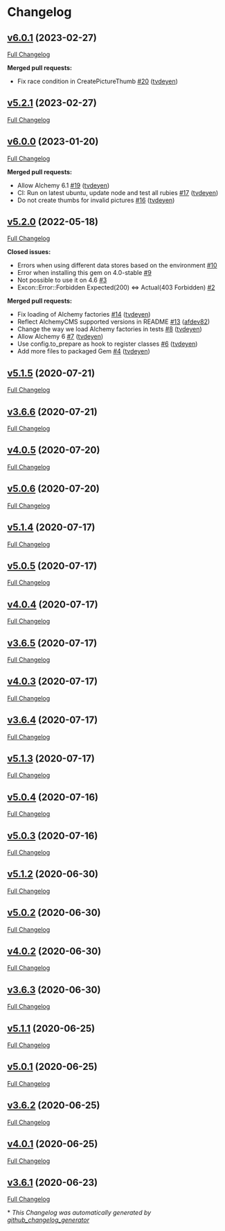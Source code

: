 # Changelog

## [v6.0.1](https://github.com/AlchemyCMS/alchemy-dragonfly-s3/tree/v6.0.1) (2023-02-27)

[Full Changelog](https://github.com/AlchemyCMS/alchemy-dragonfly-s3/compare/v5.2.1...v6.0.1)

**Merged pull requests:**

- Fix race condition in CreatePictureThumb [\#20](https://github.com/AlchemyCMS/alchemy-dragonfly-s3/pull/20) ([tvdeyen](https://github.com/tvdeyen))

## [v5.2.1](https://github.com/AlchemyCMS/alchemy-dragonfly-s3/tree/v5.2.1) (2023-02-27)

[Full Changelog](https://github.com/AlchemyCMS/alchemy-dragonfly-s3/compare/v6.0.0...v5.2.1)

## [v6.0.0](https://github.com/AlchemyCMS/alchemy-dragonfly-s3/tree/v6.0.0) (2023-01-20)

[Full Changelog](https://github.com/AlchemyCMS/alchemy-dragonfly-s3/compare/v5.2.0...v6.0.0)

**Merged pull requests:**

- Allow Alchemy 6.1 [\#19](https://github.com/AlchemyCMS/alchemy-dragonfly-s3/pull/19) ([tvdeyen](https://github.com/tvdeyen))
- CI: Run on latest ubuntu, update node and test all rubies [\#17](https://github.com/AlchemyCMS/alchemy-dragonfly-s3/pull/17) ([tvdeyen](https://github.com/tvdeyen))
- Do not create thumbs for invalid pictures [\#16](https://github.com/AlchemyCMS/alchemy-dragonfly-s3/pull/16) ([tvdeyen](https://github.com/tvdeyen))

## [v5.2.0](https://github.com/AlchemyCMS/alchemy-dragonfly-s3/tree/v5.2.0) (2022-05-18)

[Full Changelog](https://github.com/AlchemyCMS/alchemy-dragonfly-s3/compare/v5.1.5...v5.2.0)

**Closed issues:**

- Errors when using different data stores based on the environment [\#10](https://github.com/AlchemyCMS/alchemy-dragonfly-s3/issues/10)
- Error when installing this gem on 4.0-stable [\#9](https://github.com/AlchemyCMS/alchemy-dragonfly-s3/issues/9)
- Not possible to use it on 4.6 [\#3](https://github.com/AlchemyCMS/alchemy-dragonfly-s3/issues/3)
- Excon::Error::Forbidden Expected\(200\) \<=\> Actual\(403 Forbidden\) [\#2](https://github.com/AlchemyCMS/alchemy-dragonfly-s3/issues/2)

**Merged pull requests:**

- Fix loading of Alchemy factories [\#14](https://github.com/AlchemyCMS/alchemy-dragonfly-s3/pull/14) ([tvdeyen](https://github.com/tvdeyen))
- Reflect AlchemyCMS supported versions in README [\#13](https://github.com/AlchemyCMS/alchemy-dragonfly-s3/pull/13) ([afdev82](https://github.com/afdev82))
- Change the way we load Alchemy factories in tests [\#8](https://github.com/AlchemyCMS/alchemy-dragonfly-s3/pull/8) ([tvdeyen](https://github.com/tvdeyen))
- Allow Alchemy 6 [\#7](https://github.com/AlchemyCMS/alchemy-dragonfly-s3/pull/7) ([tvdeyen](https://github.com/tvdeyen))
- Use config.to\_prepare as hook to register classes [\#6](https://github.com/AlchemyCMS/alchemy-dragonfly-s3/pull/6) ([tvdeyen](https://github.com/tvdeyen))
- Add more files to packaged Gem [\#4](https://github.com/AlchemyCMS/alchemy-dragonfly-s3/pull/4) ([tvdeyen](https://github.com/tvdeyen))

## [v5.1.5](https://github.com/AlchemyCMS/alchemy-dragonfly-s3/tree/v5.1.5) (2020-07-21)

[Full Changelog](https://github.com/AlchemyCMS/alchemy-dragonfly-s3/compare/v3.6.6...v5.1.5)

## [v3.6.6](https://github.com/AlchemyCMS/alchemy-dragonfly-s3/tree/v3.6.6) (2020-07-21)

[Full Changelog](https://github.com/AlchemyCMS/alchemy-dragonfly-s3/compare/v4.0.5...v3.6.6)

## [v4.0.5](https://github.com/AlchemyCMS/alchemy-dragonfly-s3/tree/v4.0.5) (2020-07-20)

[Full Changelog](https://github.com/AlchemyCMS/alchemy-dragonfly-s3/compare/v5.0.6...v4.0.5)

## [v5.0.6](https://github.com/AlchemyCMS/alchemy-dragonfly-s3/tree/v5.0.6) (2020-07-20)

[Full Changelog](https://github.com/AlchemyCMS/alchemy-dragonfly-s3/compare/v5.1.4...v5.0.6)

## [v5.1.4](https://github.com/AlchemyCMS/alchemy-dragonfly-s3/tree/v5.1.4) (2020-07-17)

[Full Changelog](https://github.com/AlchemyCMS/alchemy-dragonfly-s3/compare/v5.0.5...v5.1.4)

## [v5.0.5](https://github.com/AlchemyCMS/alchemy-dragonfly-s3/tree/v5.0.5) (2020-07-17)

[Full Changelog](https://github.com/AlchemyCMS/alchemy-dragonfly-s3/compare/v4.0.4...v5.0.5)

## [v4.0.4](https://github.com/AlchemyCMS/alchemy-dragonfly-s3/tree/v4.0.4) (2020-07-17)

[Full Changelog](https://github.com/AlchemyCMS/alchemy-dragonfly-s3/compare/v3.6.5...v4.0.4)

## [v3.6.5](https://github.com/AlchemyCMS/alchemy-dragonfly-s3/tree/v3.6.5) (2020-07-17)

[Full Changelog](https://github.com/AlchemyCMS/alchemy-dragonfly-s3/compare/v4.0.3...v3.6.5)

## [v4.0.3](https://github.com/AlchemyCMS/alchemy-dragonfly-s3/tree/v4.0.3) (2020-07-17)

[Full Changelog](https://github.com/AlchemyCMS/alchemy-dragonfly-s3/compare/v3.6.4...v4.0.3)

## [v3.6.4](https://github.com/AlchemyCMS/alchemy-dragonfly-s3/tree/v3.6.4) (2020-07-17)

[Full Changelog](https://github.com/AlchemyCMS/alchemy-dragonfly-s3/compare/v5.1.3...v3.6.4)

## [v5.1.3](https://github.com/AlchemyCMS/alchemy-dragonfly-s3/tree/v5.1.3) (2020-07-17)

[Full Changelog](https://github.com/AlchemyCMS/alchemy-dragonfly-s3/compare/v5.0.4...v5.1.3)

## [v5.0.4](https://github.com/AlchemyCMS/alchemy-dragonfly-s3/tree/v5.0.4) (2020-07-16)

[Full Changelog](https://github.com/AlchemyCMS/alchemy-dragonfly-s3/compare/v5.0.3...v5.0.4)

## [v5.0.3](https://github.com/AlchemyCMS/alchemy-dragonfly-s3/tree/v5.0.3) (2020-07-16)

[Full Changelog](https://github.com/AlchemyCMS/alchemy-dragonfly-s3/compare/v5.1.2...v5.0.3)

## [v5.1.2](https://github.com/AlchemyCMS/alchemy-dragonfly-s3/tree/v5.1.2) (2020-06-30)

[Full Changelog](https://github.com/AlchemyCMS/alchemy-dragonfly-s3/compare/v5.0.2...v5.1.2)

## [v5.0.2](https://github.com/AlchemyCMS/alchemy-dragonfly-s3/tree/v5.0.2) (2020-06-30)

[Full Changelog](https://github.com/AlchemyCMS/alchemy-dragonfly-s3/compare/v4.0.2...v5.0.2)

## [v4.0.2](https://github.com/AlchemyCMS/alchemy-dragonfly-s3/tree/v4.0.2) (2020-06-30)

[Full Changelog](https://github.com/AlchemyCMS/alchemy-dragonfly-s3/compare/v3.6.3...v4.0.2)

## [v3.6.3](https://github.com/AlchemyCMS/alchemy-dragonfly-s3/tree/v3.6.3) (2020-06-30)

[Full Changelog](https://github.com/AlchemyCMS/alchemy-dragonfly-s3/compare/v5.1.1...v3.6.3)

## [v5.1.1](https://github.com/AlchemyCMS/alchemy-dragonfly-s3/tree/v5.1.1) (2020-06-25)

[Full Changelog](https://github.com/AlchemyCMS/alchemy-dragonfly-s3/compare/v5.0.1...v5.1.1)

## [v5.0.1](https://github.com/AlchemyCMS/alchemy-dragonfly-s3/tree/v5.0.1) (2020-06-25)

[Full Changelog](https://github.com/AlchemyCMS/alchemy-dragonfly-s3/compare/v3.6.2...v5.0.1)

## [v3.6.2](https://github.com/AlchemyCMS/alchemy-dragonfly-s3/tree/v3.6.2) (2020-06-25)

[Full Changelog](https://github.com/AlchemyCMS/alchemy-dragonfly-s3/compare/v4.0.1...v3.6.2)

## [v4.0.1](https://github.com/AlchemyCMS/alchemy-dragonfly-s3/tree/v4.0.1) (2020-06-25)

[Full Changelog](https://github.com/AlchemyCMS/alchemy-dragonfly-s3/compare/v3.6.1...v4.0.1)

## [v3.6.1](https://github.com/AlchemyCMS/alchemy-dragonfly-s3/tree/v3.6.1) (2020-06-23)

[Full Changelog](https://github.com/AlchemyCMS/alchemy-dragonfly-s3/compare/02ad3d212f611156769ec78a10a3f7332dd23672...v3.6.1)



\* *This Changelog was automatically generated by [github_changelog_generator](https://github.com/github-changelog-generator/github-changelog-generator)*
